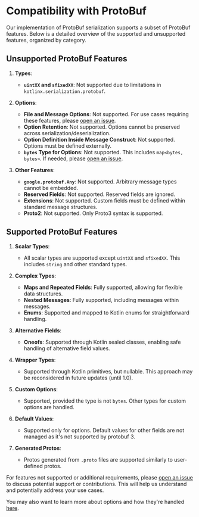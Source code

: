 # Compatibility with ProtoBuf

Our implementation of ProtoBuf serialization supports a subset of ProtoBuf features. Below is a detailed overview of the supported and unsupported features, organized by category.

## Unsupported ProtoBuf Features

1. **Types**:
    - **`uintXX` and `sfixedXX`**: Not supported due to limitations in `kotlinx.serialization.protobuf`.

2. **Options**:
    - **File and Message Options**: Not supported. For use cases requiring these features, please [open an issue](#).
    - **Option Retention**: Not supported. Options cannot be preserved across serialization/deserialization.
    - **Option Definition Inside Message Construct**: Not supported. Options must be defined externally.
    - **`bytes` Type for Options**: Not supported. This includes `map<bytes, bytes>`. If needed, please [open an issue](#).

3. **Other Features**:
    - **`google.protobuf.Any`**: Not supported. Arbitrary message types cannot be embedded.
    - **Reserved Fields**: Not supported. Reserved fields are ignored.
    - **Extensions**: Not supported. Custom fields must be defined within standard message structures.
    - **Proto2**: Not supported. Only Proto3 syntax is supported.

## Supported ProtoBuf Features

1. **Scalar Types**:
    - All scalar types are supported except `uintXX` and `sfixedXX`. This includes `string` and other standard types.

2. **Complex Types**:
    - **Maps and Repeated Fields**: Fully supported, allowing for flexible data structures.
    - **Nested Messages**: Fully supported, including messages within messages.
    - **Enums**: Supported and mapped to Kotlin enums for straightforward handling.

3. **Alternative Fields**:
    - **Oneofs**: Supported through Kotlin sealed classes, enabling safe handling of alternative field values.

4. **Wrapper Types**:
    - Supported through Kotlin primitives, but nullable. This approach may be reconsidered in future updates (until 1.0).

5. **Custom Options**:
    - Supported, provided the type is not `bytes`. Other types for custom options are handled.
6. **Default Values**:
    - Supported only for options. Default values for other fields are not managed as it's not supported by protobuf 3.

7. **Generated Protos**:
    - Protos generated from `.proto` files are supported similarly to user-defined protos.

For features not supported or additional requirements, please [open an issue](https://github.com/timemates/rrpc/issues/new/choose) to discuss potential support or contributions. This will help us understand and potentially address your use cases.

You may also want to learn more about options and how they're handled [here](ProtoBuf-Options.md).